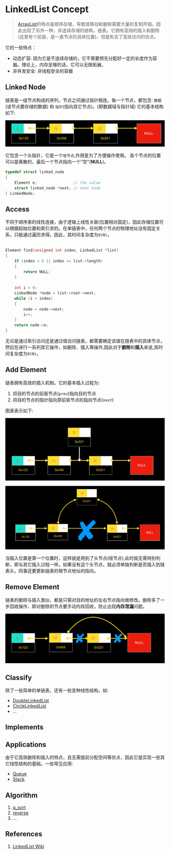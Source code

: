 # LinkedList Concept
> [ArrayList](./array_list.md)的特点是顺序存储，导致其移动和删除需要大量的复制开销。因此出现了另外一种，非连续存储的结构，链表。它拥有高效的插入和删除(这里有个前提，是一直节点的具体位置)，但是失去了高效访问的优点。


它的一些特点：
+ 动态扩容: 因为它是不连续存储的，它不需要预先分配好一定的长度作为容器。理论上，内存足够的话，它可以无限拓展。
+ 非并发安全: 非线程安全的容器


## Linked Node
链表是一组节点构成的序列，节点之间通过指针相连。每一个节点，都包含: `数据`(该节点要存储的数据) 和 `指针`(指向其它节点)。(即数据域与指针域)
它的基本结构如下:

![](https://raw.githubusercontent.com/hsjfans/git_resource/master/20190409172002.png)

它包含一个头指针，它是一个`哑节点`,作用是为了方便操作使用。
各个节点的位置可以是离散的，最后一个节点指向一个"空"(**NULL**)。

```c
typedef struct linked_node
{
    Element e;                // the value
    struct linked_node *next; // next node
} LinkedNode;

```

## Access

不同于顺序表的线性连接，由于逻辑上线性关联(位置相对固定)，因此存储位置可以根据起始位置和索引求的。在单链表中，任何两个节点的物理地址没有固定关系，只能通过遍历求得。因此，其时间复杂度为`O(N)`。

```c

Element find(unsigned int index, LinkedList *list)
{
    if (index < 0 || index >= list->length)
    {
        return NULL;
    }

    int i = 0;
    LinkedNode *node = list->root->next;
    while (i < index)
    {
        node = node->next;
        i++;
    }
    return node->e;
}

```
无论是通过索引访问还是通过值访问链表，都需要确定该值在链表中的具体节点，然后在进行一系列其它操作，如删除、插入等操作,因此对于**删除**和**插入**来说,其时间复杂度为`O(N)`。

## Add Element
链表拥有高效的插入机制。它的基本插入过程为:
1. 将目的节点的前驱节点(`prev`)指向目的节点
2. 将目的节点的指针指向原前驱节点的指向节点(`next`)

图表表示如下:

![](https://raw.githubusercontent.com/hsjfans/git_resource/master/20190410100241.png)

![](https://raw.githubusercontent.com/hsjfans/git_resource/master/20190410100937.png)

当插入位置是第一个位置时，这样就是用到了头节点(哑节点),此时就无需特别判断，即与其它插入过程一样。如果没有这个头节点，就必须单独判断是否插入到链表头，同事还要更新链表的根节点地址的指向。

## Remove Element

链表的删除与插入类似，都是只需对目的地址的左右节点指向做修改。删除多了一步回收操作，即对删除的节点要手动内存回收，防止出现**内存泄漏**问题。

![](https://raw.githubusercontent.com/hsjfans/git_resource/master/20190410102208.png)





## Classify
除了一些简单的单链表，还有一些变种线性结构，如:

+ [DoubleLinkedList](./double_linked_list.md)
+ [CircleLinkedList](./circle_linked_list)
+ ...

## Implements
[](../src/linked_list.c)

## Applications

由于它高效删除和插入的特点，且无需提前分配空间等优点，因此它是实现一些其它线性结构的基础。一些常见应用:
- [Queue](./queue.md)
- [Stack](./stack.md)


## Algorithm

1. [q_sort](./q_sort.md#linked)
2. [reverse](./reverse.md#linked)
3. ...




## References
1. [LinkedList Wiki](https://en.wikipedia.org/wiki/Linked_list)

